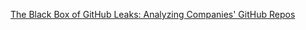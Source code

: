 
[The Black Box of GitHub Leaks: Analyzing Companies' GitHub Repos](https://socradar.io/the-black-box-of-github-leaks-analyzing-companies-github-repos/)
